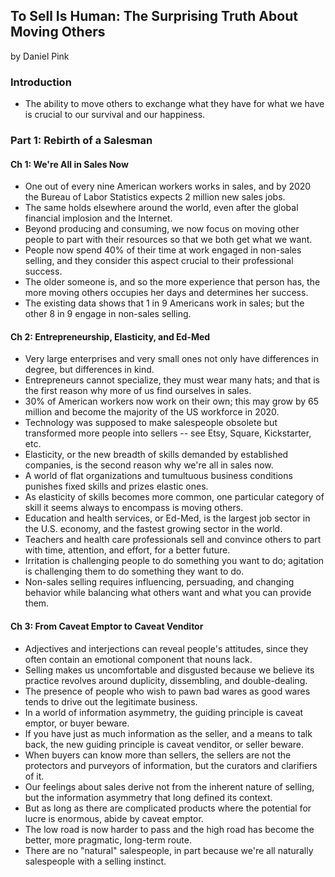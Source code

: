 ## To Sell Is Human: The Surprising Truth About Moving Others

by Daniel Pink

### Introduction

* The ability to move others to exchange what they have for what we have is crucial to our survival and our happiness.

### Part 1: Rebirth of a Salesman

#### Ch 1: We're All in Sales Now

* One out of every nine American workers works in sales, and by 2020 the Bureau of Labor Statistics expects 2 million new sales jobs.
* The same holds elsewhere around the world, even after the global financial implosion and the Internet.
* Beyond producing and consuming, we now focus on moving other people to part with their resources so that we both get what we want.
* People now spend 40% of their time at work engaged in non-sales selling, and they consider this aspect crucial to their professional success.
* The older someone is, and so the more experience that person has, the more moving others occupies her days and determines her success.
* The existing data shows that 1 in 9 Americans work in sales; but the other 8 in 9 engage in non-sales selling.

#### Ch 2: Entrepreneurship, Elasticity, and Ed-Med

* Very large enterprises and very small ones not only have differences in degree, but differences in kind.
* Entrepreneurs cannot specialize, they must wear many hats; and that is the first reason why more of us find ourselves in sales.
* 30% of American workers now work on their own; this may grow by 65 million and become the majority of the US workforce in 2020.
* Technology was supposed to make salespeople obsolete but transformed more people into sellers -- see Etsy, Square, Kickstarter, etc.
* Elasticity, or the new breadth of skills demanded by established companies, is the second reason why we're all in sales now.
* A world of flat organizations and tumultuous business conditions punishes fixed skills and prizes elastic ones.
* As elasticity of skills becomes more common, one particular category of skill it seems always to encompass is moving others.
* Education and health services, or Ed-Med, is the largest job sector in the U.S. economy, and the fastest growing sector in the world.
* Teachers and health care professionals sell and convince others to part with time, attention, and effort, for a better future.
* Irritation is challenging people to do something you want to do; agitation is challenging them to do something they want to do.
* Non-sales selling requires influencing, persuading, and changing behavior while balancing what others want and what you can provide them.

#### Ch 3: From Caveat Emptor to Caveat Venditor

* Adjectives and interjections can reveal people's attitudes, since they often contain an emotional component that nouns lack.
* Selling makes us uncomfortable and disgusted because we believe its practice revolves around duplicity, dissembling, and double-dealing.
* The presence of people who wish to pawn bad wares as good wares tends to drive out the legitimate business.
* In a world of information asymmetry, the guiding principle is caveat emptor, or buyer beware.
* If you have just as much information as the seller, and a means to talk back, the new guiding principle is caveat venditor, or seller beware.
* When buyers can know more than sellers, the sellers are not the protectors and purveyors of information, but the curators and clarifiers of it.
* Our feelings about sales derive not from the inherent nature of selling, but the information asymmetry that long defined its context.
* But as long as there are complicated products where the potential for lucre is enormous, abide by caveat emptor.
* The low road is now harder to pass and the high road has become the better, more pragmatic, long-term route.
* There are no "natural" salespeople, in part because we're all naturally salespeople with a selling instinct.
